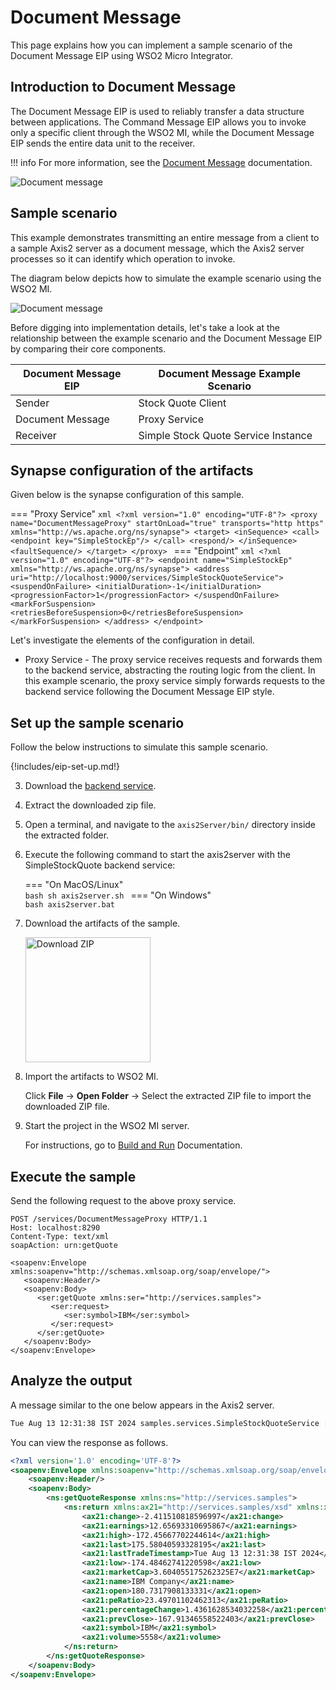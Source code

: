 # Document Message

This page explains how you can implement a sample scenario of the Document Message EIP using WSO2 Micro Integrator.

## Introduction to Document Message

The Document Message EIP is used to reliably transfer a data structure between applications. The Command Message EIP allows you to invoke only a specific client through the WSO2 MI, while the Document Message EIP sends the entire data unit to the receiver. 

!!! info
    For more information, see the [Document Message](http://www.eaipatterns.com/DocumentMessage.html) documentation.

![Document message]({{base_path}}/assets/img/learn/enterprise-integration-patterns/message-construction/document-message-solution.gif)

## Sample scenario

This example demonstrates transmitting an entire message from a client to a sample Axis2 server as a document message, which the Axis2 server processes so it can identify which operation to invoke.

The diagram below depicts how to simulate the example scenario using the WSO2 MI.

![Document message]({{base_path}}/assets/img/learn/enterprise-integration-patterns/message-construction/document-message.png)

Before digging into implementation details, let's take a look at the relationship between the example scenario and the Document Message EIP by comparing their core components.

| Document Message EIP            | Document Message Example Scenario            |
|---------------------------------|----------------------------------------------|
| Sender                          | Stock Quote Client                           |
| Document Message                | Proxy Service                                |
| Receiver                        | Simple Stock Quote Service Instance          |

## Synapse configuration of the artifacts

Given below is the synapse configuration of this sample.

=== "Proxy Service"
    ```xml
    <?xml version="1.0" encoding="UTF-8"?>
    <proxy name="DocumentMessageProxy" startOnLoad="true" transports="http https" xmlns="http://ws.apache.org/ns/synapse">
        <target>
        <inSequence>
            <call>
                <endpoint key="SimpleStockEp"/>
            </call>
            <respond/>
        </inSequence>
        <faultSequence/>
        </target>
    </proxy>
    ```
=== "Endpoint"
    ```xml
    <?xml version="1.0" encoding="UTF-8"?>
    <endpoint name="SimpleStockEp" xmlns="http://ws.apache.org/ns/synapse">
        <address uri="http://localhost:9000/services/SimpleStockQuoteService">
        <suspendOnFailure>
            <initialDuration>-1</initialDuration>
            <progressionFactor>1</progressionFactor>
        </suspendOnFailure>
        <markForSuspension>
            <retriesBeforeSuspension>0</retriesBeforeSuspension>
        </markForSuspension>
        </address>
    </endpoint>
    ```

Let's investigate the elements of the configuration in detail.

- Proxy Service - The proxy service receives requests and forwards them to the backend service, abstracting the routing logic from the client. In this example scenario, the proxy service simply forwards requests to the backend service following the Document Message EIP style.

## Set up the sample scenario

Follow the below instructions to simulate this sample scenario.

{!includes/eip-set-up.md!}

3. Download the [backend service](https://github.com/wso2-docs/WSO2_EI/blob/master/Back-End-Service/axis2Server.zip).

4. Extract the downloaded zip file.

5. Open a terminal, and navigate to the `axis2Server/bin/` directory inside the extracted folder.

6. Execute the following command to start the axis2server with the SimpleStockQuote backend service:

    === "On MacOS/Linux"   
          ```bash
          sh axis2server.sh
          ```
    === "On Windows"                
          ```bash
          axis2server.bat
          ``` 

7. Download the artifacts of the sample.

    <a href="{{base_path}}/assets/attachments/learn/enterprise-integration-patterns/DocumentMessage.zip">
        <img src="{{base_path}}/assets/img/integrate/connectors/download-zip.png" width="200" alt="Download ZIP">
    </a>

8. Import the artifacts to WSO2 MI.

    Click **File** -> **Open Folder** -> Select the extracted ZIP file to import the downloaded ZIP file.

9. Start the project in the WSO2 MI server.

    For instructions, go to [Build and Run]({{base_path}}/develop/deploy-artifacts/#build-and-run) Documentation.

## Execute the sample

Send the following request to the above proxy service.

```
POST /services/DocumentMessageProxy HTTP/1.1
Host: localhost:8290
Content-Type: text/xml
soapAction: urn:getQuote

<soapenv:Envelope xmlns:soapenv="http://schemas.xmlsoap.org/soap/envelope/">
   <soapenv:Header/>
   <soapenv:Body>
      <ser:getQuote xmlns:ser="http://services.samples">
         <ser:request>
            <ser:symbol>IBM</ser:symbol>
         </ser:request>
      </ser:getQuote>
   </soapenv:Body>
</soapenv:Envelope>
```

## Analyze the output

A message similar to the one below appears in the Axis2 server.

```bash
Tue Aug 13 12:31:38 IST 2024 samples.services.SimpleStockQuoteService :: Generating quote for : IBM
```

You can view the response as follows.

```xml
<?xml version='1.0' encoding='UTF-8'?>
<soapenv:Envelope xmlns:soapenv="http://schemas.xmlsoap.org/soap/envelope/">
    <soapenv:Header/>
    <soapenv:Body>
        <ns:getQuoteResponse xmlns:ns="http://services.samples">
            <ns:return xmlns:ax21="http://services.samples/xsd" xmlns:xsi="http://www.w3.org/2001/XMLSchema-instance" xsi:type="ax21:GetQuoteResponse">
                <ax21:change>-2.411510818596997</ax21:change>
                <ax21:earnings>12.65693310695867</ax21:earnings>
                <ax21:high>-172.45667702244614</ax21:high>
                <ax21:last>175.58040593328195</ax21:last>
                <ax21:lastTradeTimestamp>Tue Aug 13 12:31:38 IST 2024</ax21:lastTradeTimestamp>
                <ax21:low>-174.48462741220598</ax21:low>
                <ax21:marketCap>3.604055175262325E7</ax21:marketCap>
                <ax21:name>IBM Company</ax21:name>
                <ax21:open>180.7317908133331</ax21:open>
                <ax21:peRatio>23.49701102462313</ax21:peRatio>
                <ax21:percentageChange>1.4361628534032258</ax21:percentageChange>
                <ax21:prevClose>-167.91346558522403</ax21:prevClose>
                <ax21:symbol>IBM</ax21:symbol>
                <ax21:volume>5558</ax21:volume>
            </ns:return>
        </ns:getQuoteResponse>
    </soapenv:Body>
</soapenv:Envelope>
```
